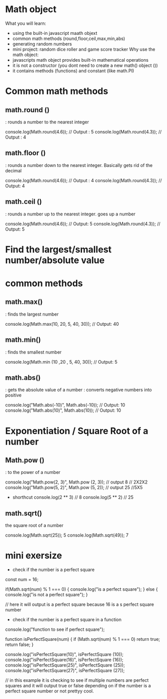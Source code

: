 # Math object  
What you will learn:
- using the built-in javascript maath objext
- common math methods (round,floor,ceil,max,min,abs)
- generating random numbers 
- mini project: random dice roller and game score tracker 
Why use the math object:
- javascripts math object provides built-in mathematical operations
- it is not a constructor (you dont need to create a new math() object ())
- it contains methods (functions) and constant (like math.PI)

# Common math methods

## math.round ()
: rounds a number to the nearest integer

console.log(Math.round(4.6)); // Output : 5
console.log(Math.round(4.3)); // Output : 4

## math.floor ()
: rounds a number down to the nearest integer. Basically gets rid of the decimal 

console.log(Math.round(4.6)); // Output : 4
console.log(Math.round(4.3)); // Output: 4

## math.ceil ()
: rounds a number up to the nearest integer. goes up a number

console.log(Math.round(4.6)); // Output: 5
console.log(Math.round(4.3)); // Output: 5 

# Find the largest/smallest number/absolute value
 
# common methods 

## math.max()
: finds the largest number 

console.log(Math.max(10, 20, 5, 40, 30)); // Output: 40


## math.min()
: finds the smallest number 

console.log(Math.min (10 ,20 , 5, 40, 30)); // Output: 5

## math.abs()
: gets the absolute value of a number : converts negative numbers into positive 


console.log("Math.abs(-10)", Math.abs(-10)); // Output: 10
console.log("Math.abs(10)", Math.abs(10)); // Output: 10

# Exponentiation / Square Root of a number 

## Math.pow ()
: to the power of a number 

console.log("Math.pow(2, 3)", Math.pow (2, 3)); // output 8 // 2X2X2
console.log("Math.pow(5, 2)", Math.pow (5, 2)); // output 25 //5X5 

- shorthcut 
console.log(2 ** 3) // 8
console.log(5 ** 2) // 25


## math.sqrt()
the square root of a number

console.log(Math.sqrt(25)); 5
console.log(Math.sqrt(49)); 7 

# mini exersize 
- check if the number is a perfect square

const num = 16; 

if(Math.sqrt(num) % 1 === 0) {
    console.log("is a perfect square");
} else {
    console.log("is not a perfect square");
}

// here it will output is  a perfect square because 16 is a s perfect square number

- check if the number is a perfect square in a function 

console.log("function to see if perfect square");

function isPerfectSquare(num) {
    if (Math.sqrt(num) % 1 === 0) return true;
    return false;
}

console.log("isPerfectSquare(10)", isPerfectSquare (10));
console.log("isPerfectSquare(16)", isPerfectSquare (16));
console.log("isPerfectSquare(25)", isPerfectSquare (25));
console.log("isPerfectSquare(27)", isPerfectSquare (27));

// in this example it is checking to see if multiple numbers are perfect squares and it will output true or false depending on if the number is a perfect square number or not prettyy cool.

